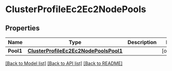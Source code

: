 # ClusterProfileEc2Ec2NodePools

## Properties
Name | Type | Description | Notes
------------ | ------------- | ------------- | -------------
**Pool1** | [**ClusterProfileEc2Ec2NodePoolsPool1**](ClusterProfileEC2_ec2_nodePools_pool1.md) |  | [optional] 

[[Back to Model list]](../README.md#documentation-for-models) [[Back to API list]](../README.md#documentation-for-api-endpoints) [[Back to README]](../README.md)


